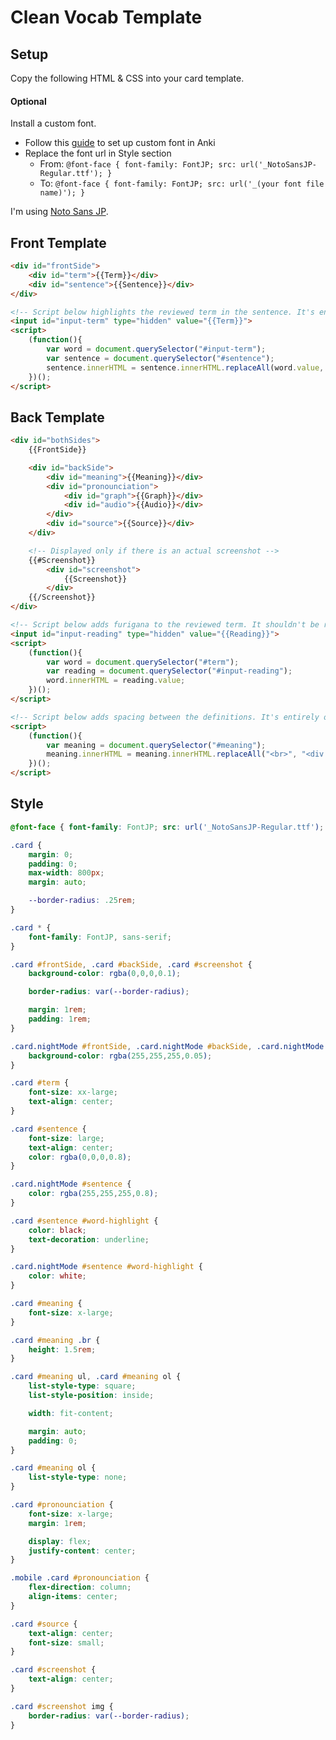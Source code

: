 # Clean Vocab Template
## Setup
Copy the following HTML & CSS into your card template.

#### Optional
Install a custom font.
- Follow this [guide](https://docs.ankiweb.net/templates/styling.html#installing-fonts) to set up custom font in Anki
- Replace the font url in Style section
	- From: `@font-face { font-family: FontJP; src: url('_NotoSansJP-Regular.ttf'); }`
	- To: `@font-face { font-family: FontJP; src: url('_(your font file name)'); }`

I'm using [Noto Sans JP](https://fonts.google.com/noto/specimen/Noto+Sans+JP).

## Front Template
```html
<div id="frontSide">
	<div id="term">{{Term}}</div>
	<div id="sentence">{{Sentence}}</div>
</div>

<!-- Script below highlights the reviewed term in the sentence. It's entirely optional and can be removed. -->
<input id="input-term" type="hidden" value="{{Term}}">
<script>
	(function(){
		var word = document.querySelector("#input-term"); 
		var sentence = document.querySelector("#sentence");
		sentence.innerHTML = sentence.innerHTML.replaceAll(word.value,  "<span id='word-highlight'>"+word.value+"</span>")
	})();
</script>
```

## Back Template
```html
<div id="bothSides">
	{{FrontSide}}

	<div id="backSide">
		<div id="meaning">{{Meaning}}</div>
		<div id="pronounciation">
			<div id="graph">{{Graph}}</div>
			<div id="audio">{{Audio}}</div>
		</div>
		<div id="source">{{Source}}</div>
	</div>

	<!-- Displayed only if there is an actual screenshot -->
	{{#Screenshot}}
		<div id="screenshot">
			{{Screenshot}}
		</div>
	{{/Screenshot}}
</div>

<!-- Script below adds furigana to the reviewed term. It shouldn't be removed. -->
<input id="input-reading" type="hidden" value="{{Reading}}">
<script>
	(function(){
 		var word = document.querySelector("#term");
		var reading = document.querySelector("#input-reading");
		word.innerHTML = reading.value;
	})();
</script>

<!-- Script below adds spacing between the definitions. It's entirely optional and can be removed. -->
<script>
	(function(){
		var meaning = document.querySelector("#meaning");
		meaning.innerHTML = meaning.innerHTML.replaceAll("<br>", "<div class='br'></div>");
	})();
</script>
```

## Style
```css
@font-face { font-family: FontJP; src: url('_NotoSansJP-Regular.ttf'); }

.card {
	margin: 0;
	padding: 0;
	max-width: 800px;
	margin: auto;

	--border-radius: .25rem;
}

.card * {
	font-family: FontJP, sans-serif;
}

.card #frontSide, .card #backSide, .card #screenshot {
	background-color: rgba(0,0,0,0.1);

	border-radius: var(--border-radius);

	margin: 1rem;
	padding: 1rem;
}

.card.nightMode #frontSide, .card.nightMode #backSide, .card.nightMode #screenshot {
	background-color: rgba(255,255,255,0.05);
} 

.card #term {
	font-size: xx-large;
	text-align: center;
}

.card #sentence {
	font-size: large;
	text-align: center;
	color: rgba(0,0,0,0.8);
}

.card.nightMode #sentence {
	color: rgba(255,255,255,0.8);
}

.card #sentence #word-highlight {
	color: black;
	text-decoration: underline;
}

.card.nightMode #sentence #word-highlight {
	color: white;
}

.card #meaning {
	font-size: x-large;
}

.card #meaning .br {
	height: 1.5rem;
}

.card #meaning ul, .card #meaning ol {
	list-style-type: square;
	list-style-position: inside;

	width: fit-content;

	margin: auto;
	padding: 0;
}

.card #meaning ol {
	list-style-type: none;
}

.card #pronounciation {
	font-size: x-large;
	margin: 1rem;

	display: flex;
	justify-content: center;
}

.mobile .card #pronounciation {
	flex-direction: column;
	align-items: center;
}

.card #source {
	text-align: center;
	font-size: small;
}

.card #screenshot {
	text-align: center;
}

.card #screenshot img {
	border-radius: var(--border-radius);
}
```
